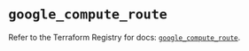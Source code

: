 # `google_compute_route`

Refer to the Terraform Registry for docs: [`google_compute_route`](https://registry.terraform.io/providers/hashicorp/google-beta/6.17.0/docs/resources/google_compute_route).
